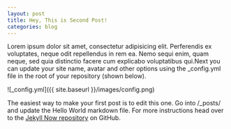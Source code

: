 ```yaml
---
layout: post
title: Hey, This is Second Post!
categories: blog
---
```


Lorem ipsum dolor sit amet, consectetur adipisicing elit. Perferendis ex voluptates, neque odit repellendus in rem ea. Nemo sequi enim, quam neque, sed quia distinctio facere cum explicabo voluptatibus qui.Next you can update your site name, avatar and other options using the _config.yml file in the root of your repository (shown below).

![_config.yml]({{ site.baseurl }}/images/config.png)

The easiest way to make your first post is to edit this one. Go into /_posts/ and update the Hello World markdown file. For more instructions head over to the [Jekyll Now repository](https://github.com/barryclark/jekyll-now) on GitHub.